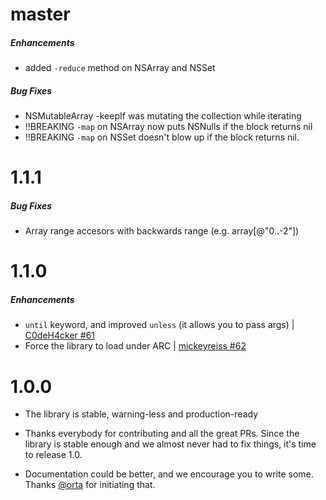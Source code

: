 # master
##### Enhancements
- added `-reduce` method on NSArray and NSSet

##### Bug Fixes

- NSMutableArray -keepIf was mutating the collection while iterating
- !!BREAKING `-map` on NSArray now puts NSNulls if the block returns nil
- !!BREAKING `-map` on NSSet doesn't blow up if the block returns nil.
 

# 1.1.1

##### Bug Fixes

- Array range accesors with backwards range (e.g. array[@"0..-2"])

# 1.1.0

##### Enhancements

- `until` keyword, and improved `unless` (it allows you to pass args) |
  [C0deH4cker #61](https://github.com/mneorr/ObjectiveSugar/pull/61)
- Force the library to load under ARC |
  [mickeyreiss #62](https://github.com/mneorr/ObjectiveSugar/pull/62)

# 1.0.0

* The library is stable, warning-less and production-ready

* Thanks everybody for contributing and all the great PRs.
  Since the library is stable enough and we almost never had to fix things,
  it's time to release 1.0.

* Documentation could be better, and we encourage you to write some.
  Thanks [@orta](https://github.com/orta) for initiating that.

